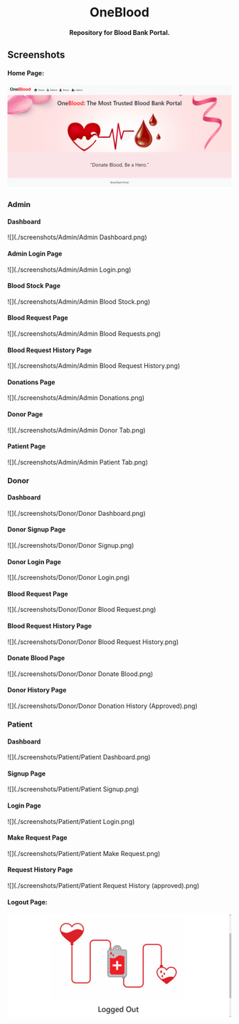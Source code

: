 <h1 align="center">OneBlood</h1>

<h4 align="center">Repository for Blood Bank Portal.</h4>

## Screenshots

#### Home Page:

![Homepage](./screenshots/Home.png)

<!--  -->

### Admin

#### Dashboard

![](./screenshots/Admin/Admin Dashboard.png)

#### Admin Login Page

![](./screenshots/Admin/Admin Login.png)

#### Blood Stock Page

![](./screenshots/Admin/Admin Blood Stock.png)

#### Blood Request Page

![](./screenshots/Admin/Admin Blood Requests.png)

#### Blood Request History Page

![](./screenshots/Admin/Admin Blood Request History.png)

#### Donations Page

![](./screenshots/Admin/Admin Donations.png)

#### Donor Page

![](./screenshots/Admin/Admin Donor Tab.png)

#### Patient Page

![](./screenshots/Admin/Admin Patient Tab.png)

<!--  -->

### Donor

#### Dashboard

![](./screenshots/Donor/Donor Dashboard.png)

#### Donor Signup Page

![](./screenshots/Donor/Donor Signup.png)

#### Donor Login Page

![](./screenshots/Donor/Donor Login.png)

#### Blood Request Page

![](./screenshots/Donor/Donor Blood Request.png)

#### Blood Request History Page

![](./screenshots/Donor/Donor Blood Request History.png)

#### Donate Blood Page

![](./screenshots/Donor/Donor Donate Blood.png)

#### Donor History Page

![](./screenshots/Donor/Donor Donation History (Approved).png)

<!--  -->

### Patient

#### Dashboard

![](./screenshots/Patient/Patient Dashboard.png)

#### Signup Page

![](./screenshots/Patient/Patient Signup.png)

#### Login Page

![](./screenshots/Patient/Patient Login.png)

#### Make Request Page

![](./screenshots/Patient/Patient Make Request.png)

#### Request History Page

![](./screenshots/Patient/Patient Request History (approved).png)

<!--  -->

#### Logout Page:

![LogoutPage](./screenshots/Logout.png)
